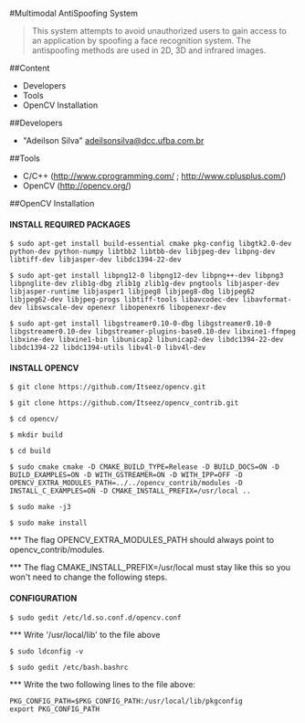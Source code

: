 #Multimodal AntiSpoofing System

> This system attempts to avoid unauthorized users to gain access to an application by spoofing a face recognition system. The antispoofing methods are used in 2D, 3D and infrared images.

##Content 
* Developers
* Tools
* OpenCV Installation

##Developers
* "Adeilson Silva" <adeilsonsilva@dcc.ufba.com.br>

##Tools
* C/C++ (http://www.cprogramming.com/ ; http://www.cplusplus.com/)
* OpenCV (http://opencv.org/)

##OpenCV Installation
#### INSTALL REQUIRED PACKAGES #####
```
$ sudo apt-get install build-essential cmake pkg-config libgtk2.0-dev python-dev python-numpy libtbb2 libtbb-dev libjpeg-dev libpng-dev libtiff-dev libjasper-dev libdc1394-22-dev
```
```
$ sudo apt-get install libpng12-0 libpng12-dev libpng++-dev libpng3 libpnglite-dev zlib1g-dbg zlib1g zlib1g-dev pngtools libjasper-dev libjasper-runtime libjasper1 libjpeg8 libjpeg8-dbg libjpeg62 libjpeg62-dev libjpeg-progs libtiff-tools libavcodec-dev libavformat-dev libswscale-dev openexr libopenexr6 libopenexr-dev
```
```
$ sudo apt-get install libgstreamer0.10-0-dbg libgstreamer0.10-0 libgstreamer0.10-dev libgstreamer-plugins-base0.10-dev libxine1-ffmpeg libxine-dev libxine1-bin libunicap2 libunicap2-dev libdc1394-22-dev libdc1394-22 libdc1394-utils libv4l-0 libv4l-dev
```

#### INSTALL OPENCV ####
```
$ git clone https://github.com/Itseez/opencv.git
```
```
$ git clone https://github.com/Itseez/opencv_contrib.git
```
```
$ cd opencv/ 
```
```
$ mkdir build
```
```
$ cd build
```
```
$ sudo cmake cmake -D CMAKE_BUILD_TYPE=Release -D BUILD_DOCS=ON -D BUILD_EXAMPLES=ON -D WITH_GSTREAMER=ON -D WITH_IPP=OFF -D OPENCV_EXTRA_MODULES_PATH=../../opencv_contrib/modules -D INSTALL_C_EXAMPLES=ON -D CMAKE_INSTALL_PREFIX=/usr/local ..
```
```
$ sudo make -j3
```
```
$ sudo make install
```
*** The flag OPENCV_EXTRA_MODULES_PATH should always point to opencv_contrib/modules.

*** The flag CMAKE_INSTALL_PREFIX=/usr/local must stay like this so you won't need to change the following steps.

#### CONFIGURATION ####
```
$ sudo gedit /etc/ld.so.conf.d/opencv.conf
```
*** Write '/usr/local/lib' to the file above
```
$ sudo ldconfig -v
```
```
$ sudo gedit /etc/bash.bashrc
```
*** Write the two following lines to the file above:
```
PKG_CONFIG_PATH=$PKG_CONFIG_PATH:/usr/local/lib/pkgconfig
export PKG_CONFIG_PATH
```
